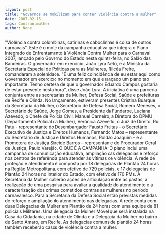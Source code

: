 ```yaml
---
layout: post
title: "Governos se mobilizam para conter violência contra a mulher"
date: 2007-02-15
tags: Contran,mulher
author: None
---
```

\"Violência contra colombinas, catirinas e caboclinhas é coisa de outros carnavais\". Este é o mote da campanha educativa que integra o Plano Integrado de Enfrentamento à Violência Contra Mulher para o Carnaval 2007, lançado pelo Governo do Estado nesta quinta-feira, no Salão das Bandeiras. O governador em exercício, João Lyra Neto, e a Ministra da Secretaria Especial de Políticas para as Mulheres, Nilcéa Freire, comandaram a solenidade.
\"É uma feliz coincidência de eu estar aqui como Governador em exercício no momento em que é lançado um plano tão importante. Tenho certeza de que o governador Eduardo Campos gostaria de estar presente nesta hora\", disse João Lyra. A iniciativa é uma parceria conjunta entre as secretarias da Mulher, Defesa Social, Saúde e prefeituras de Recife e Olinda. 
No lançamento, estiveram presentes Cristina Buarque da Secretaria da Mulher, o Secretário de Defesa Social, Romero Meneses, o Secretário de Saúde, Jorge Gomes, a Presidente da Fundarpe, Luciana Azevedo, o Chefe de Polícia Civil, Manuel Carneiro, a Diretora do DPMU (Departamento Policial da Mulher), Verônica Azevedo, o Juiz de Direito, Rui Patu - representante do Desembargador Fausto Freitas - o Secretário Executivo de Justiça e Direitos Humanos, Fernando Matos – representante do Secretário de Justiça e Direitos Humanos, Roldão Joaquim – e a Promotora de Justiça Sineide Barros – representante do Procurador Geral de Justiça, Paulo Varejão.
O QUE É A CAMPANHA: 
O plano inclui uma campanha de comunicação educativa, ampliação das delegacias e reforço nos centros de referência para atender às vítimas de violência. A rede de proteção e atendimento é composta por 18 delegacias de Plantão 24 horas na Região Metropolitana, com efetivo de 729 policiais, e 17 delegacias de Plantão 24 horas no interior do Estado, com efetivo de 170 PMs.
À Secretaria da Mulher caberão ações de articulação entre as pastas, a realização de uma pesquisa para avaliar a qualidade do atendimento e a caracterização dos crimes cometidos contras as mulheres no período carnavalesco.
Para a Secretaria da Defesa Social estão previstas medidas de reforço e ampliação do atendimento nas delegacias. A rede conta com duas Delegacias da Mulher em Plantão de 24 horas com uma equipe de 81 policiais Militares. Uma delegacia da Mulher Móvel que será instalada na Casa da Cidadania, na cidade de Olinda e a Delegacia da Mulher no bairro de Santo Amaro, em Recife.
As delegacias comuns de plantão 24 horas também receberão casos de violência contra a mulher. 